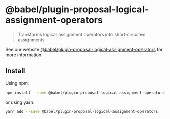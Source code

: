 # @babel/plugin-proposal-logical-assignment-operators

> Transforms logical assignment operators into short-circuited assignments

See our website [@babel/plugin-proposal-logical-assignment-operators](https://new.babeljs.io/docs/en/next/babel-plugin-proposal-logical-assignment-operators.html) for more information.

## Install

Using npm:

```sh
npm install --save @babel/plugin-proposal-logical-assignment-operators
```

or using yarn:

```sh
yarn add --save @babel/plugin-proposal-logical-assignment-operators
```
